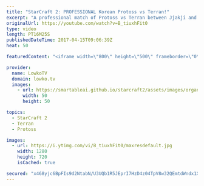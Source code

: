 ```yaml
---
title: "StarCraft 2: PROFESSIONAL Korean Protoss vs Terran!"
excerpt: "A professional match of Protoss vs Terran between Jjakji and Patience. Subscribe for more videos: http://lowko.tv/youtube Perfect defense: https://goo.gl/gMXLjb  An awesome match with a focus on Macro from both ends between Jjakji and Patience. In this match on Honorgrounds, both players decide to sit"
originalUrl: https://youtube.com/watch?v=B_tiuxhFit0
type: video
length: PT16M25S
publishedDateTime: 2017-04-15T09:06:39Z
heat: 50

featuredContent: "<iframe width=\"800\" height=\"500\" frameborder=\"0\" src=\"https://www.youtube.com/embed/B_tiuxhFit0\" allow=\"accelerometer; autoplay; encrypted-media; gyroscope; picture-in-picture\" allowfullscreen></iframe>"

provider:
  name: LowkoTV
  domain: lowko.tv
  images:
    - url: https://smartableai.github.io/starcraft2/assets/images/organizations/lowko.tv-50x50.jpg
      width: 50
      height: 50

topics:
  - StarCraft 2
  - Terran
  - Protoss

images:
  - url: https://i.ytimg.com/vi/B_tiuxhFit0/maxresdefault.jpg
    width: 1280
    height: 720
    isCached: true

secured: "x468yjc6BpFIs9d2NtabN/U3UQb1R5JEprI7HzD4z04TpV8w32QEmtdWndx1X1MAL+KKtmLJJRWON0Q7MJg5/x2aYmL1aSsVL4Awzj8isZObpIuz3MjyuFe91hdhtnngvEkQrqfacLb8QPffxPOeyJosoV0Pyec3cd+l6qoPGkYBANCkHGDF4M8dvwpaIH6BFCUZKXocrtrm3w0QZ3B4Wk8xfzu0SooUk2u2kZcP7wS9TZzoqxateZIw6txxZI4ZBdr1c4D2mKBETpSwgcsd/D49Yi9n1fSt9KL38fxuTQImbD0U3n664XYW+xHA87DChlpeE/UAxjOqP6SD40adyUjXWfzIhyMv+KYe1ktRWlu9zSg7f+UzOy98+EDJMID18TwRNyO6j9fvSP0NDr+tgAoJpIEhAEgkfBRzFh/xe8hzyniFUw2GH4wQDmnx7JMX;xbMnYXjSSG0xwGx3xUvY5g=="
---
```


